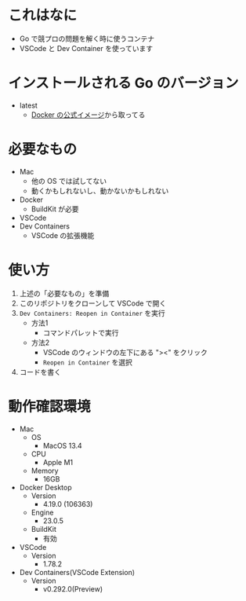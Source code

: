 # これはなに
- Go で競プロの問題を解く時に使うコンテナ
- VSCode と Dev Container を使っています

# インストールされる Go のバージョン
- latest
  - [Docker の公式イメージ](https://hub.docker.com/_/golang)から取ってる

# 必要なもの
- Mac
  - 他の OS では試してない
  - 動くかもしれないし、動かないかもしれない
- Docker
  - BuildKit が必要
- VSCode
- Dev Containers
  - VSCode の拡張機能

# 使い方
1. 上述の「必要なもの」を準備
2. このリポジトリをクローンして VSCode で開く
3. `Dev Containers: Reopen in Container` を実行
   - 方法1
     - コマンドパレットで実行
   - 方法2
     - VSCode のウィンドウの左下にある "><" をクリック
     - `Reopen in Container` を選択
4. コードを書く

# 動作確認環境
- Mac
  - OS
    - MacOS 13.4
  - CPU
    - Apple M1
  - Memory
    - 16GB
- Docker Desktop
  - Version
    - 4.19.0 (106363)
  - Engine
    - 23.0.5
  - BuildKit
    - 有効
- VSCode
  - Version
    - 1.78.2
- Dev Containers(VSCode Extension)
  - Version
    - v0.292.0(Preview)

<!-- 
# todo
- スニペットの整理
- エイリアスの整備
- デバッグ、テストの環境
  - code runner
  - onlinejudgetool
  - atcoder cli
  - 自動でサンプルをテスト
- コメントを書く
- 英語でコメントを書き直す
-->
